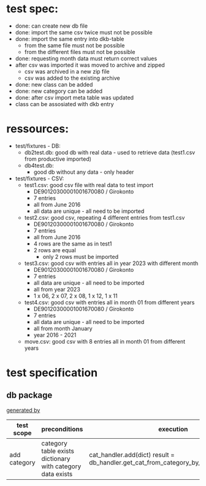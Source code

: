 
# test spec:
- done: can create new db file 
- done: import the same csv twice must not be possible
- done: import the same entry into dkb-table 
    - from the same file must not be possible
    - from the different files must not be possible
- done: requesting month data must return correct values
- after csv was imported it was moved to archive and zipped
    - csv was archived in a new zip file 
    - csv was added to the existing archive
- done: new class can be added
- done: new category can be added 
- done: after csv import meta table was updated
- class can be assosiated with dkb entry

# ressources:
- test/fixtures - DB:
    - db2test.db: 
        good db with real data - used to retrieve data (test1.csv from productive imported)
    - db4test.db: 
        - good db without any data - only header
- test/fixtures - CSV:
    - test1.csv: good csv file with real data to test import
        - DE90120300001001670080 / Girokonto
        - 7 entries 
        - all from June 2016
        - all data are unique - all need to be imported
    - test2.csv: good csv, repeating 4 different entries from test1.csv
        - DE90120300001001670080 / Girokonto
        - 7 entries 
        - all from June 2016
        - 4 rows are the same as in test1
        - 2 rows are equal 
            - only 2 rows must be imported
    - test3.csv: good csv with entries all in year 2023 with different month
        - DE90120300001001670080 / Girokonto
        - 7 entries 
        - all data are unique - all need to be imported
        - all from year 2023
        - 1 x 06, 2 x 07, 2 x 08, 1 x 12, 1 x 11
    - test4.csv: good csv with entries all in month 01 from different years
        - DE90120300001001670080 / Girokonto
        - 7 entries 
        - all data are unique - all need to be imported
        - all from month January
        - year 2016 - 2021
    - move.csv: good csv with 8 entries all in month 01 from different years

# test specification
## db package
[generated by](https://www.tablesgenerator.com/markdown_tables)

| test scope   | preconditions                                              | execution                                                                             | results                         |
|--------------|------------------------------------------------------------|---------------------------------------------------------------------------------------|---------------------------------|
| add category | category table exists dictionary with category data exists | cat_handler.add(dict) result = db_handler.get_cat_from_category_by_name(dict['name']) | result != None len(result) == 1 |